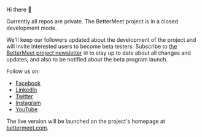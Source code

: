 Hi there 👋

Currently all repos are private. The BetterMeet project is in a closed development mode.

We'll keep our followers updated about the development of the project and will invite interested users to become beta testers. Subscribe to [the BetterMeet project newsletter](https://mailchi.mp/69d841623a56/bettermeet-newsletter) ✉ to stay up to date about all changes and updates, and also to be notified about the beta program launch.

Follow us on:
- [Facebook](https://www.facebook.com/BetterMeet.net)
- [LinkedIn](https://www.linkedin.com/company/bettermeet/)
- [Twitter](https://twitter.com/bettermeetnet)
- [Instagram](https://www.instagram.com/bettermeetnet/)
- [YouTube](https://www.youtube.com/channel/UCD1AIJFzM1qq70pA6x6GM_w?sub_confirmation=1)

The live version will be launched on the project's homepage at [bettermeet.com](https://bettermeet.com/).
